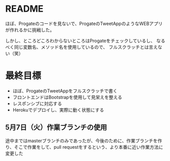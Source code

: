 # README

ほぼ、Progateのコードを見ないで、ProgateのTweetAppのようなWEBアプリが作れるかに挑戦した。

しかし、ところどころわからないところはProgateをチェックしているし、
なるべく同じ変数名、メソッド名を使用しているので、
フルスクラッチとは言えない（笑）

# 最終目標
+ ほぼ、ProgateのTweetAppをフルスクラッチで書く
+ フロントエンドはBootstrapを使用して見栄えを整える
+ レスポンシブに対応する
+ Herokuでデプロイし、実際に動く状態にする

## 5月7日（火）作業ブランチの使用
途中まではmasterブランチのみであったが、今後のために、作業ブランチを作り、そこで作業をして、pull requestをするという、より本番に近い作業方法に変更した
